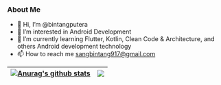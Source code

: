 ### About Me

- 👋 Hi, I’m @bintangputera
- 👀 I’m interested in Android Development
- 🌱 I’m currently learning Flutter, Kotlin, Clean Code & Architecture, and others Android development technology
- 📫 How to reach me sangbintang917@gmail.com

<!-- ### Experienced in
<p>
  <img alt="Kotlin" src="https://img.shields.io/badge/Android-3DDC84?style=for-the-badge&logo=android&logoColor=white" />
  <img alt="Kotlin" src="https://img.shields.io/badge/Kotlin-0095D5?&style=for-the-badge&logo=kotlin&logoColor=white" />
  <img alt="Dart" src="https://img.shields.io/badge/Dart-0175C2?style=for-the-badge&logo=dart&logoColor=white" />
  <img alt="Flutter" src="https://img.shields.io/badge/Flutter-02569B?style=for-the-badge&logo=flutter&logoColor=white" />
</p> -->

<!---
bintangputera/bintangputera is a ✨ special ✨ repository because its `README.md` (this file) appears on your GitHub profile.
You can click the Preview link to take a look at your changes.
--->

| <a href="https://github.com/anuraghazra/github-readme-stats"><img align="center" src="https://github-readme-stats.vercel.app/api?username=bintangputera&show_icons=true&include_all_commits=true&theme=buefy&hide_border=true" alt="Anurag's github stats" /></a> | <a href="https://github.com/anuraghazra/github-readme-stats"><img align="center" src="https://github-readme-stats.vercel.app/api/top-langs/?username=bintangputera&layout=compact&theme=buefy&hide_border=true" /></a> |
| ------------- | ------------- |
